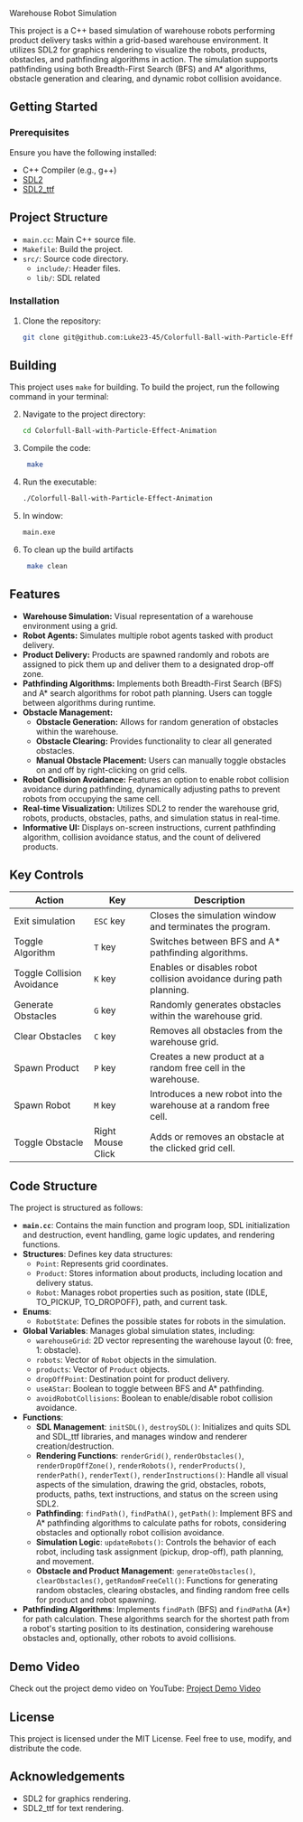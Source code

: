 Warehouse Robot Simulation

This project is a C++ based simulation of warehouse robots performing product delivery tasks within a grid-based warehouse environment. It utilizes SDL2 for graphics rendering to visualize the robots, products, obstacles, and pathfinding algorithms in action. The simulation supports pathfinding using both Breadth-First Search (BFS) and A* algorithms, obstacle generation and clearing, and dynamic robot collision avoidance.

## Getting Started

### Prerequisites
Ensure you have the following installed:
- C++ Compiler (e.g., g++)
- [SDL2](https://www.libsdl.org/)
- [SDL2_ttf](https://www.libsdl.org/projects/SDL_ttf/)


## Project Structure

*   `main.cc`: Main C++ source file.
*   `Makefile`: Build the project.
*   `src/`: Source code directory.
    *   `include/`: Header files.
    *   `lib/`: SDL related

### Installation
1. Clone the repository:
    ```bash
    git clone git@github.com:Luke23-45/Colorfull-Ball-with-Particle-Effect-Animation.git
    ```
## Building

This project uses `make` for building. To build the project, run the following command in your terminal:

2. Navigate to the project directory:
    ```bash
    cd Colorfull-Ball-with-Particle-Effect-Animation
    ```
3. Compile the code:
    ```bash
     make
    ```
4. Run the executable:
    ```bash
    ./Colorfull-Ball-with-Particle-Effect-Animation

    ```
5. In window:
    ```bash
    main.exe
    ```
6. To clean up the build artifacts
    ```bash
     make clean
    ```

## Features
- **Warehouse Simulation:** Visual representation of a warehouse environment using a grid.
- **Robot Agents:** Simulates multiple robot agents tasked with product delivery.
- **Product Delivery:** Products are spawned randomly and robots are assigned to pick them up and deliver them to a designated drop-off zone.
- **Pathfinding Algorithms:** Implements both Breadth-First Search (BFS) and A* search algorithms for robot path planning. Users can toggle between algorithms during runtime.
- **Obstacle Management:**
    - **Obstacle Generation:** Allows for random generation of obstacles within the warehouse.
    - **Obstacle Clearing:** Provides functionality to clear all generated obstacles.
    - **Manual Obstacle Placement:** Users can manually toggle obstacles on and off by right-clicking on grid cells.
- **Robot Collision Avoidance:** Features an option to enable robot collision avoidance during pathfinding, dynamically adjusting paths to prevent robots from occupying the same cell.
- **Real-time Visualization:** Utilizes SDL2 to render the warehouse grid, robots, products, obstacles, paths, and simulation status in real-time.
- **Informative UI:** Displays on-screen instructions, current pathfinding algorithm, collision avoidance status, and the count of delivered products.

## Key Controls

| Action              | Key       | Description                                                    |
| ------------------- | --------- | -------------------------------------------------------------- |
| Exit simulation     | `ESC` key | Closes the simulation window and terminates the program.      |
| Toggle Algorithm    | `T` key   | Switches between BFS and A* pathfinding algorithms.           |
| Toggle Collision Avoidance | `K` key   | Enables or disables robot collision avoidance during path planning. |
| Generate Obstacles  | `G` key   | Randomly generates obstacles within the warehouse grid.        |
| Clear Obstacles     | `C` key   | Removes all obstacles from the warehouse grid.                 |
| Spawn Product       | `P` key   | Creates a new product at a random free cell in the warehouse. |
| Spawn Robot         | `M` key   | Introduces a new robot into the warehouse at a random free cell.|
| Toggle Obstacle     | Right Mouse Click | Adds or removes an obstacle at the clicked grid cell.     |

## Code Structure
The project is structured as follows:

- **`main.cc`**: Contains the main function and program loop, SDL initialization and destruction, event handling, game logic updates, and rendering functions.
- **Structures**: Defines key data structures:
    - `Point`: Represents grid coordinates.
    - `Product`: Stores information about products, including location and delivery status.
    - `Robot`: Manages robot properties such as position, state (IDLE, TO\_PICKUP, TO\_DROPOFF), path, and current task.
- **Enums**:
    - `RobotState`: Defines the possible states for robots in the simulation.
- **Global Variables**: Manages global simulation states, including:
    - `warehouseGrid`: 2D vector representing the warehouse layout (0: free, 1: obstacle).
    - `robots`: Vector of `Robot` objects in the simulation.
    - `products`: Vector of `Product` objects.
    - `dropOffPoint`: Destination point for product delivery.
    - `useAStar`: Boolean to toggle between BFS and A* pathfinding.
    - `avoidRobotCollisions`: Boolean to enable/disable robot collision avoidance.
- **Functions**:
    - **SDL Management**: `initSDL()`, `destroySDL()`: Initializes and quits SDL and SDL\_ttf libraries, and manages window and renderer creation/destruction.
    - **Rendering Functions**: `renderGrid()`, `renderObstacles()`, `renderDropOffZone()`, `renderRobots()`, `renderProducts()`, `renderPath()`, `renderText()`, `renderInstructions()`:  Handle all visual aspects of the simulation, drawing the grid, obstacles, robots, products, paths, text instructions, and status on the screen using SDL2.
    - **Pathfinding**: `findPath()`, `findPathA()`, `getPath()`: Implement BFS and A* pathfinding algorithms to calculate paths for robots, considering obstacles and optionally robot collision avoidance.
    - **Simulation Logic**: `updateRobots()`: Controls the behavior of each robot, including task assignment (pickup, drop-off), path planning, and movement.
    - **Obstacle and Product Management**: `generateObstacles()`, `clearObstacles()`, `getRandomFreeCell()`: Functions for generating random obstacles, clearing obstacles, and finding random free cells for product and robot spawning.
- **Pathfinding Algorithms**: Implements `findPath` (BFS) and `findPathA` (A*) for path calculation. These algorithms search for the shortest path from a robot's starting position to its destination, considering warehouse obstacles and, optionally, other robots to avoid collisions.

## Demo Video
Check out the project demo video on YouTube: [Project Demo Video](https://www.youtube.com/watch?v=McOcbGHyAWA)
## License

This project is licensed under the MIT License. Feel free to use, modify, and distribute the code.

## Acknowledgements

- SDL2 for graphics rendering.
- SDL2\_ttf for text rendering.
